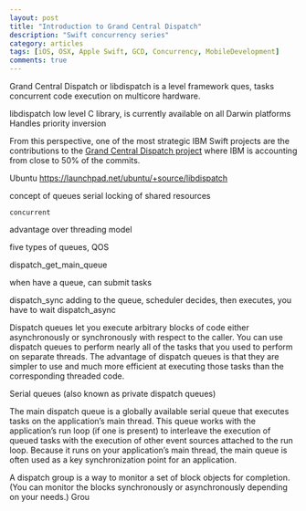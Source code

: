 ```yaml
---
layout: post
title: "Introduction to Grand Central Dispatch"
description: "Swift concurrency series"
category: articles
tags: [iOS, OSX, Apple Swift, GCD, Concurrency, MobileDevelopment]
comments: true
---
```


Grand Central Dispatch or libdispatch is a  level framework ques, tasks
concurrent code execution on multicore hardware.

libdispatch low level C library, is currently available on all Darwin platforms
Handles priority inversion

From this perspective, one of the most strategic IBM Swift projects are the contributions to the [Grand Central Dispatch project](https://github.com/apple/swift-corelibs-libdispatch) where IBM is accounting from close to 50% of the commits.

Ubuntu https://launchpad.net/ubuntu/+source/libdispatch

concept of queues
    serial
     locking of shared resources

    concurrent

advantage over threading model

five types of queues, QOS

dispatch_get_main_queue

when have a queue, can submit tasks

dispatch_sync
    adding to the queue, scheduler decides, then executes, you have to wait
dispatch_async


Dispatch queues let you execute arbitrary blocks of code either asynchronously or synchronously with respect to the caller. You can use dispatch queues to perform nearly all of the tasks that you used to perform on separate threads. The advantage of dispatch queues is that they are simpler to use and much more efficient at executing those tasks than the corresponding threaded code.

Serial queues (also known as private dispatch queues)


The main dispatch queue is a globally available serial queue that executes tasks on the application’s main thread. This queue works with the application’s run loop (if one is present) to interleave the execution of queued tasks with the execution of other event sources attached to the run loop. Because it runs on your application’s main thread, the main queue is often used as a key synchronization point for an application.


A dispatch group is a way to monitor a set of block objects for completion. (You can monitor the blocks synchronously or asynchronously depending on your needs.) Grou

